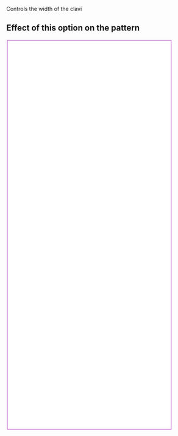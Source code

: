 Controls the width of the clavi

## Effect of this option on the pattern

![This image shows the effect of this option by superimposing several variants that have a different value for this option](tiberius_clavuswidth_sample.svg "Effect of this option on the pattern")
